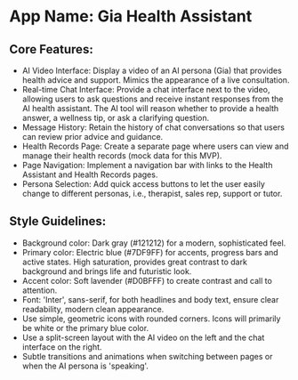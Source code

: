 # **App Name**: Gia Health Assistant

## Core Features:

- AI Video Interface: Display a video of an AI persona (Gia) that provides health advice and support. Mimics the appearance of a live consultation.
- Real-time Chat Interface: Provide a chat interface next to the video, allowing users to ask questions and receive instant responses from the AI health assistant. The AI tool will reason whether to provide a health answer, a wellness tip, or ask a clarifying question.
- Message History: Retain the history of chat conversations so that users can review prior advice and guidance.
- Health Records Page: Create a separate page where users can view and manage their health records (mock data for this MVP).
- Page Navigation: Implement a navigation bar with links to the Health Assistant and Health Records pages.
- Persona Selection: Add quick access buttons to let the user easily change to different personas, i.e., therapist, sales rep, support or tutor.

## Style Guidelines:

- Background color: Dark gray (#121212) for a modern, sophisticated feel.
- Primary color: Electric blue (#7DF9FF) for accents, progress bars and active states. High saturation, provides great contrast to dark background and brings life and futuristic look.
- Accent color: Soft lavender (#D0BFFF) to create contrast and call to attention.
- Font: 'Inter', sans-serif, for both headlines and body text, ensure clear readability, modern clean appearance.
- Use simple, geometric icons with rounded corners. Icons will primarily be white or the primary blue color.
- Use a split-screen layout with the AI video on the left and the chat interface on the right.
- Subtle transitions and animations when switching between pages or when the AI persona is 'speaking'.